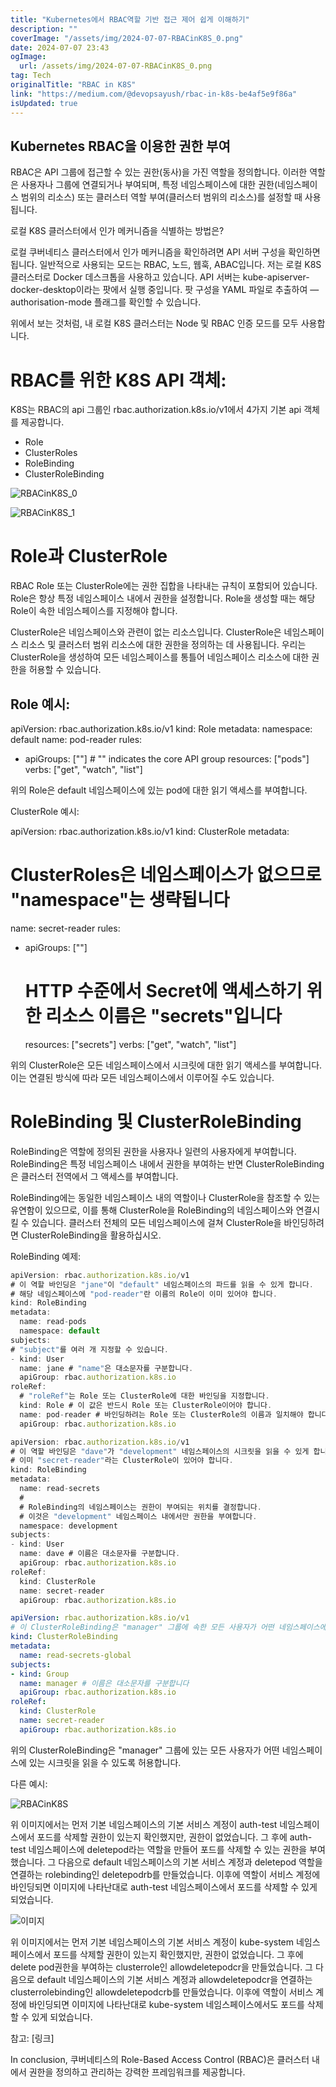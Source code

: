 ```yaml
---
title: "Kubernetes에서 RBAC역할 기반 접근 제어 쉽게 이해하기"
description: ""
coverImage: "/assets/img/2024-07-07-RBACinK8S_0.png"
date: 2024-07-07 23:43
ogImage: 
  url: /assets/img/2024-07-07-RBACinK8S_0.png
tag: Tech
originalTitle: "RBAC in K8S"
link: "https://medium.com/@devopsayush/rbac-in-k8s-be4af5e9f86a"
isUpdated: true
---
```





## Kubernetes RBAC을 이용한 권한 부여

RBAC은 API 그룹에 접근할 수 있는 권한(동사)을 가진 역할을 정의합니다. 이러한 역할은 사용자나 그룹에 연결되거나 부여되며, 특정 네임스페이스에 대한 권한(네임스페이스 범위의 리소스) 또는 클러스터 역할 부여(클러스터 범위의 리소스)를 설정할 때 사용됩니다.

로컬 K8S 클러스터에서 인가 메커니즘을 식별하는 방법은?

로컬 쿠버네티스 클러스터에서 인가 메커니즘을 확인하려면 API 서버 구성을 확인하면 됩니다. 일반적으로 사용되는 모드는 RBAC, 노드, 웹훅, ABAC입니다. 저는 로컬 K8S 클러스터로 Docker 데스크톱을 사용하고 있습니다. API 서버는 kube-apiserver-docker-desktop이라는 팟에서 실행 중입니다. 팟 구성을 YAML 파일로 추출하여 —authorisation-mode 플래그를 확인할 수 있습니다.

<div class="content-ad"></div>

위에서 보는 것처럼, 내 로컬 K8S 클러스터는 Node 및 RBAC 인증 모드를 모두 사용합니다.

# RBAC를 위한 K8S API 객체:

<div class="content-ad"></div>

K8S는 RBAC의 api 그룹인 rbac.authorization.k8s.io/v1에서 4가지 기본 api 객체를 제공합니다.

- Role
- ClusterRoles
- RoleBinding
- ClusterRoleBinding

![RBACinK8S_0](/assets/img/2024-07-07-RBACinK8S_0.png)

![RBACinK8S_1](/assets/img/2024-07-07-RBACinK8S_1.png)

<div class="content-ad"></div>

# Role과 ClusterRole

RBAC Role 또는 ClusterRole에는 권한 집합을 나타내는 규칙이 포함되어 있습니다. Role은 항상 특정 네임스페이스 내에서 권한을 설정합니다. Role을 생성할 때는 해당 Role이 속한 네임스페이스를 지정해야 합니다.

ClusterRole은 네임스페이스와 관련이 없는 리소스입니다. ClusterRole은 네임스페이스 리소스 및 클러스터 범위 리소스에 대한 권한을 정의하는 데 사용됩니다. 우리는 ClusterRole을 생성하여 모든 네임스페이스를 통틀어 네임스페이스 리소스에 대한 권한을 허용할 수 있습니다.

## Role 예시:

<div class="content-ad"></div>


apiVersion: rbac.authorization.k8s.io/v1
kind: Role
metadata:
  namespace: default
  name: pod-reader
rules:
- apiGroups: [""] # "" indicates the core API group
  resources: ["pods"]
  verbs: ["get", "watch", "list"]


위의 Role은 default 네임스페이스에 있는 pod에 대한 읽기 액세스를 부여합니다.

ClusterRole 예시:


apiVersion: rbac.authorization.k8s.io/v1
kind: ClusterRole
metadata:
  # ClusterRoles은 네임스페이스가 없으므로 "namespace"는 생략됩니다
  name: secret-reader
rules:
- apiGroups: [""]
  #
  # HTTP 수준에서 Secret에 액세스하기 위한 리소스 이름은 "secrets"입니다
  resources: ["secrets"]
  verbs: ["get", "watch", "list"]


<div class="content-ad"></div>

위의 ClusterRole은 모든 네임스페이스에서 시크릿에 대한 읽기 액세스를 부여합니다. 이는 연결된 방식에 따라 모든 네임스페이스에서 이루어질 수도 있습니다.

# RoleBinding 및 ClusterRoleBinding

RoleBinding은 역할에 정의된 권한을 사용자나 일련의 사용자에게 부여합니다. RoleBinding은 특정 네임스페이스 내에서 권한을 부여하는 반면 ClusterRoleBinding은 클러스터 전역에서 그 액세스를 부여합니다.

RoleBinding에는 동일한 네임스페이스 내의 역할이나 ClusterRole을 참조할 수 있는 유연함이 있으므로, 이를 통해 ClusterRole을 RoleBinding의 네임스페이스와 연결시킬 수 있습니다. 클러스터 전체의 모든 네임스페이스에 걸쳐 ClusterRole을 바인딩하려면 ClusterRoleBinding을 활용하십시오.

<div class="content-ad"></div>

RoleBinding 예제:

```js
apiVersion: rbac.authorization.k8s.io/v1
# 이 역할 바인딩은 "jane"이 "default" 네임스페이스의 파드를 읽을 수 있게 합니다.
# 해당 네임스페이스에 "pod-reader"란 이름의 Role이 이미 있어야 합니다.
kind: RoleBinding
metadata:
  name: read-pods
  namespace: default
subjects:
# "subject"를 여러 개 지정할 수 있습니다.
- kind: User
  name: jane # "name"은 대소문자를 구분합니다.
  apiGroup: rbac.authorization.k8s.io
roleRef:
  # "roleRef"는 Role 또는 ClusterRole에 대한 바인딩을 지정합니다.
  kind: Role # 이 값은 반드시 Role 또는 ClusterRole이어야 합니다.
  name: pod-reader # 바인딩하려는 Role 또는 ClusterRole의 이름과 일치해야 합니다.
  apiGroup: rbac.authorization.k8s.io
```

```js
apiVersion: rbac.authorization.k8s.io/v1
# 이 역할 바인딩은 "dave"가 "development" 네임스페이스의 시크릿을 읽을 수 있게 합니다.
# 이미 "secret-reader"라는 ClusterRole이 있어야 합니다.
kind: RoleBinding
metadata:
  name: read-secrets
  #
  # RoleBinding의 네임스페이스는 권한이 부여되는 위치를 결정합니다.
  # 이것은 "development" 네임스페이스 내에서만 권한을 부여합니다.
  namespace: development
subjects:
- kind: User
  name: dave # 이름은 대소문자를 구분합니다.
  apiGroup: rbac.authorization.k8s.io
roleRef:
  kind: ClusterRole
  name: secret-reader
  apiGroup: rbac.authorization.k8s.io
```

<div class="content-ad"></div>

```yaml
apiVersion: rbac.authorization.k8s.io/v1
# 이 ClusterRoleBinding은 "manager" 그룹에 속한 모든 사용자가 어떤 네임스페이스에 있더라도 시크릿을 읽을 수 있도록 합니다.
kind: ClusterRoleBinding
metadata:
  name: read-secrets-global
subjects:
- kind: Group
  name: manager # 이름은 대소문자를 구분합니다
  apiGroup: rbac.authorization.k8s.io
roleRef:
  kind: ClusterRole
  name: secret-reader
  apiGroup: rbac.authorization.k8s.io
```

위의 ClusterRoleBinding은 "manager" 그룹에 있는 모든 사용자가 어떤 네임스페이스에 있는 시크릿을 읽을 수 있도록 허용합니다.

다른 예시:

![RBACinK8S](/assets/img/2024-07-07-RBACinK8S_2.png)

<div class="content-ad"></div>

위 이미지에서는 먼저 기본 네임스페이스의 기본 서비스 계정이 auth-test 네임스페이스에서 포드를 삭제할 권한이 있는지 확인했지만, 권한이 없었습니다. 그 후에 auth-test 네임스페이스에 deletepod라는 역할을 만들어 포드를 삭제할 수 있는 권한을 부여했습니다. 그 다음으로 default 네임스페이스의 기본 서비스 계정과 deletepod 역할을 연결하는 rolebinding인 deletepodrb를 만들었습니다. 이후에 역할이 서비스 계정에 바인딩되면 이미지에 나타난대로 auth-test 네임스페이스에서 포드를 삭제할 수 있게 되었습니다.

![이미지](/assets/img/2024-07-07-RBACinK8S_3.png)

위 이미지에서는 먼저 기본 네임스페이스의 기본 서비스 계정이 kube-system 네임스페이스에서 포드를 삭제할 권한이 있는지 확인했지만, 권한이 없었습니다. 그 후에 delete pod권한을 부여하는 clusterrole인 allowdeletepodcr을 만들었습니다. 그 다음으로 default 네임스페이스의 기본 서비스 계정과 allowdeletepodcr을 연결하는 clusterrolebinding인 allowdeletepodcrb를 만들었습니다. 이후에 역할이 서비스 계정에 바인딩되면 이미지에 나타난대로 kube-system 네임스페이스에서도 포드를 삭제할 수 있게 되었습니다.

참고: [링크]

<div class="content-ad"></div>

In conclusion, 쿠버네티스의 Role-Based Access Control (RBAC)은 클러스터 내에서 권한을 정의하고 관리하는 강력한 프레임워크를 제공합니다.
